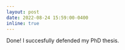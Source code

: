 ```yaml
---
layout: post
date: 2022-08-24 15:59:00-0400
inline: true
---
```


Done! I succesfully defended my PhD thesis. 
